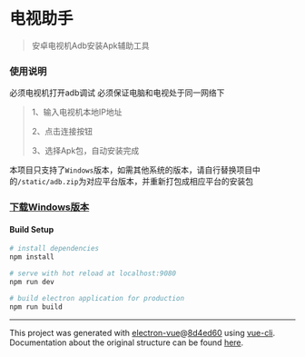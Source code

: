 # 电视助手

> 安卓电视机Adb安装Apk辅助工具
### 使用说明
必须电视机打开adb调试
必须保证电脑和电视处于同一网络下

> 1、输入电视机本地IP地址
> 
> 2、点击连接按钮
> 
> 3、选择Apk包，自动安装完成

本项目只支持了```Windows```版本，如需其他系统的版本，请自行替换项目中的```/static/adb.zip```为对应平台版本，并重新打包成相应平台的安装包

### [下载Windows版本](https://github.com/yannecer/tv-helper/releases/download/1.0.1/Setup.1.0.1.exe)

#### Build Setup

``` bash
# install dependencies
npm install

# serve with hot reload at localhost:9080
npm run dev

# build electron application for production
npm run build


```

---

This project was generated with [electron-vue](https://github.com/SimulatedGREG/electron-vue)@[8d4ed60](https://github.com/SimulatedGREG/electron-vue/tree/8d4ed607d65300381a8f47d97923eb07832b1a9a) using [vue-cli](https://github.com/vuejs/vue-cli). Documentation about the original structure can be found [here](https://simulatedgreg.gitbooks.io/electron-vue/content/index.html).
